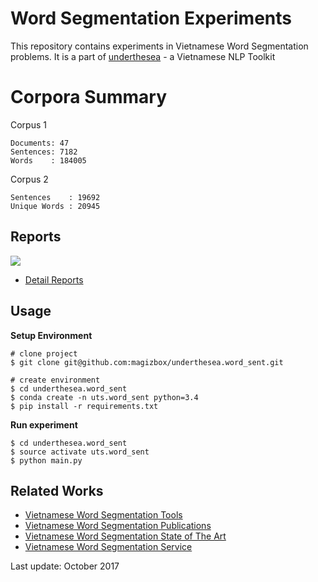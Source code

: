 # Word Segmentation Experiments

This repository contains experiments in Vietnamese Word Segmentation problems. It is a part of [underthesea](https://github.com/magizbox/underthesea) - a Vietnamese NLP Toolkit

# Corpora Summary

Corpus 1

```
Documents: 47
Sentences: 7182
Words    : 184005
```

Corpus 2

```
Sentences    : 19692
Unique Words : 20945
```

## Reports

![](https://img.shields.io/badge/f1-94%25-red.svg)

* [Detail Reports](https://docs.google.com/spreadsheets/d/1i-3WydtRhs8Qmh_-PHxdftQQPnxZ0q4sHhcx8_euNmc/edit?usp=sharing)

## Usage

**Setup Environment**

```
# clone project
$ git clone git@github.com:magizbox/underthesea.word_sent.git

# create environment
$ cd underthesea.word_sent
$ conda create -n uts.word_sent python=3.4
$ pip install -r requirements.txt
```

**Run experiment**

```
$ cd underthesea.word_sent
$ source activate uts.word_sent
$ python main.py
```

## Related Works

* [Vietnamese Word Segmentation Tools](https://github.com/magizbox/underthesea/wiki/Vietnamese-NLP-Tools#word-segmentation)
* [Vietnamese Word Segmentation Publications](https://github.com/magizbox/underthesea/wiki/Vietnamese-NLP-Publications#word-segmentation)
* [Vietnamese Word Segmentation State of The Art](https://github.com/magizbox/underthesea/wiki/Vietnamese-NLP-SOTA#word-segmentation)
* [Vietnamese Word Segmentation Service](https://github.com/magizbox/underthesea/wiki/Vietnamese-NLP-Services#word-segmentation)

Last update: October 2017